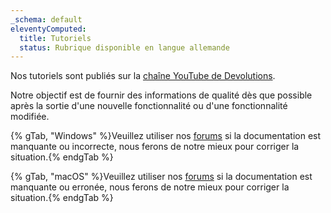 ```yaml
---
_schema: default
eleventyComputed:
  title: Tutoriels
  status: Rubrique disponible en langue allemande
---
```

Nos tutoriels sont publiés sur la [chaîne YouTube de Devolutions](https://www.youtube.com/user/Devolutions).

Notre objectif est de fournir des informations de qualité dès que possible après la sortie d'une nouvelle fonctionnalité ou d'une fonctionnalité modifiée.

{% gTab, "Windows" %}Veuillez utiliser nos [forums](https://forum.devolutions.net/product/rdm-windows) si la documentation est manquante ou incorrecte, nous ferons de notre mieux pour corriger la situation.{% endgTab %}

{% gTab, "macOS" %}Veuillez utiliser nos [forums](https://forum.devolutions.net/product/rdm-mac) si la documentation est manquante ou erronée, nous ferons de notre mieux pour corriger la situation.{% endgTab %}
